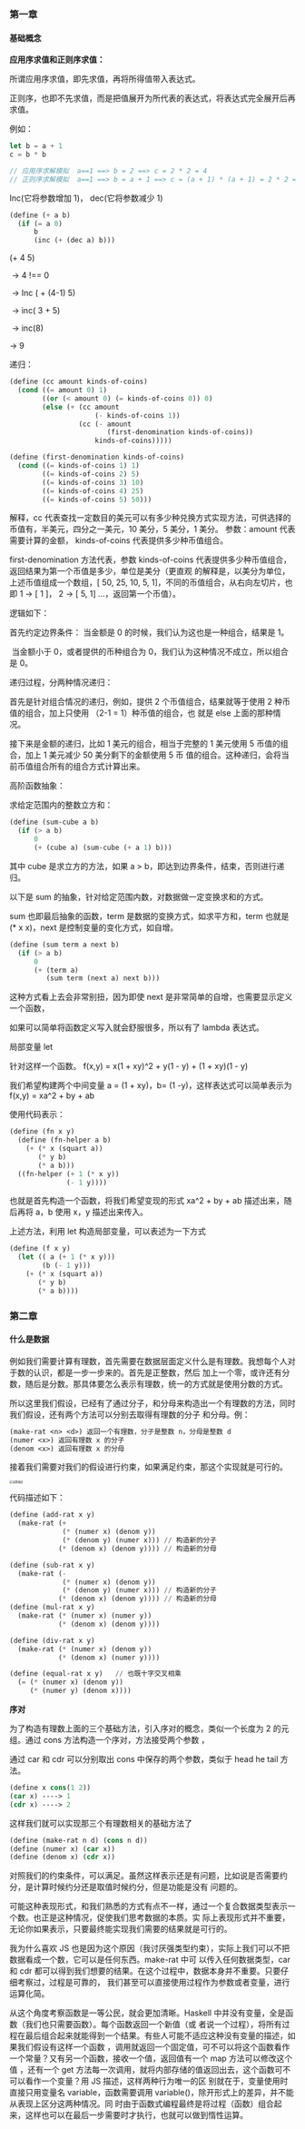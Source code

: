 ### 第一章

#### 基础概念

**应用序求值和正则序求值：**

所谓应用序求值，即先求值，再将所得值带入表达式。

正则序，也即不先求值，而是把值展开为所代表的表达式，将表达式完全展开后再求值。

例如：

```js
let b = a + 1
c = b * b

// 应用序求解模拟  a==1 ==> b = 2 ==> c = 2 * 2 = 4
// 正则序求解模拟  a==1 ==> b = a + 1 ==> c = (a + 1) * (a + 1) = 2 * 2 = 4
```

Inc(它将参数增加 1)， dec(它将参数减少 1)

```scheme
(define (+ a b)
  (if (= a 0)
      b
      (inc (+ (dec a) b)))
```

(+ 4 5)

​ -> 4 !== 0

​ -> Inc ( + (4-1) 5)

​ -> inc( 3 + 5)

​ -> inc(8)

-> 9

递归：

```scheme
(define (cc amount kinds-of-coins)
  (cond ((= amount 0) 1)
        ((or (< amount 0) (= kinds-of-coins 0)) 0)
        (else (+ (cc amount
                     (- kinds-of-coins 1))
                 (cc (- amount
                        (first-denomination kinds-of-coins))
                     kinds-of-coins)))))

(define (first-denomination kinds-of-coins)
  (cond ((= kinds-of-coins 1) 1)
        ((= kinds-of-coins 2) 5)
        ((= kinds-of-coins 3) 10)
        ((= kinds-of-coins 4) 25)
        ((= kinds-of-coins 5) 50)))
```

解释，cc 代表查找一定数目的美元可以有多少种兑换方式实现方法，可供选择的币值有，半美元，四分之一美元，10 美分，5 美分，1
美分。 参数：amount 代表需要计算的金额， kinds-of-coins 代表提供多少种币值组合。

first-denomination 方法代表，参数 kinds-of-coins 代表提供多少种币值组合，返回结果为第一个币值是多少，单位是美分（更直观
的解释是，以美分为单位，上述币值组成一个数组，[ 50, 25, 10, 5, 1]，不同的币值组合，从右向左切片，也即 1 -> [ 1 ]， 2 ->
[ 5, 1] ...，返回第一个币值）。

逻辑如下：

首先约定边界条件： 当金额是 0 的时候，我们认为这也是一种组合，结果是 1。

​ 当金额小于 0，或者提供的币种组合为 0，我们认为这种情况不成立，所以组合是 0。

递归过程，分两种情况递归：

首先是针对组合情况的递归，例如，提供 2 个币值组合，结果就等于使用 2 种币值的组合，加上只使用 （2-1 = 1）种币值的组合，也
就是 else 上面的那种情况。

接下来是金额的递归，比如 1 美元的组合，相当于完整的 1 美元使用 5 币值的组合，加上 1 美元减少 50 美分剩下的金额使用 5 币
值的组合。这种递归，会将当前币值组合所有的组合方式计算出来。

高阶函数抽象：

求给定范围内的整数立方和：

```scheme
(define (sum-cube a b)
  (if (> a b)
      0
      (+ (cube a) (sum-cube (+ a 1) b)))
```

其中 cube 是求立方的方法，如果 a > b，即达到边界条件，结束，否则进行递归。

以下是 sum 的抽象，针对给定范围内数，对数据做一定变换求和的方式。

sum 也即最后抽象的函数，term 是数据的变换方式，如求平方和，term 也就是(\* x x)，next 是控制变量的变化方式，如自增。

```scheme
(define (sum term a next b)
  (if (> a b)
      0
      (+ (term a)
         (sum term (next a) next b)))
```

这种方式看上去会非常别扭，因为即使 next 是非常简单的自增，也需要显示定义一个函数，

如果可以简单将函数定义写入就会舒服很多，所以有了 lambda 表达式。

局部变量 let

针对这样一个函数。 f(x,y) = x(1 + xy)^2 + y(1 - y) + (1 + xy)(1 - y)

我们希望构建两个中间变量 a = (1 + xy)，b= (1 -y)，这样表达式可以简单表示为 f(x,y) = xa^2 + by + ab

使用代码表示：

```scheme
(define (fn x y)
  (define (fn-helper a b)
    (+ (* x (squart a))
       (* y b)
       (* a b)))
  ((fn-helper (+ 1 (* x y))
              (- 1 y))))
```

也就是首先构造一个函数，将我们希望变现的形式 xa^2 + by + ab 描述出来，随后再将 a，b 使用 x，y 描述出来传入。

上述方法，利用 let 构造局部变量，可以表述为一下方式

```scheme
(define (f x y)
  (let (( a (+ 1 (* x y)))
        (b (- 1 y)))
    (+ (* x (squart a))
       (* y b)
       (* a b))))
```

### 第二章

#### 什么是数据

例如我们需要计算有理数，首先需要在数据层面定义什么是有理数。我想每个人对于数的认识，都是一步一步来的。首先是正整数，然后
加上一个零，或许还有分数，随后是分数。那具体要怎么表示有理数，统一的方式就是使用分数的方式。

所以这里我们假设，已经有了通过分子，和分母来构造出一个有理数的方法，同时我们假设，还有两个方法可以分别去取得有理数的分子
和分母。例：

```lisp
(make-rat <n> <d>) 返回一个有理数，分子是整数 n，分母是整数 d
(numer <x>) 返回有理数 x 的分子
(denom <x>) 返回有理数 x 的分母
```

接着我们需要对我们的假设进行约束，如果满足约束，那这个实现就是可行的。

<img src="./有理数运算.png" alt="运算描述" style="zoom: 33%;" />

代码描述如下：

```lisp
(define (add-rat x y)
  (make-rat (+
             (* (numer x) (denom y))
             (* (denom y) (numer x))) // 构造新的分子
            (* (denom x) (denom y)))) // 构造新的分母

(define (sub-rat x y)
  (make-rat (-
             (* (numer x) (denom y))
             (* (denom y) (numer x))) // 构造新的分子
            (* (denom x) (denom y)))) // 构造新的分母
(define (mul-rat x y)
  (make-rat (* (numer x) (numer y))
            (* (denom x) (denom y))))

(define (div-rat x y)
  (make-rat (* (numer x) (denom y))
            (* (denom x) (numer y))))

(define (equal-rat x y)   // 也既十字交叉相乘
  (= (* (numer x) (denom y))
     (* (numer y) (denom x))))
```

**序对**

为了构造有理数上面的三个基础方法，引入序对的概念，类似一个长度为 2 的元组。通过 cons 方法构造一个序对，方法接受两个参数
，

通过 car 和 cdr 可以分别取出 cons 中保存的两个参数，类似于 head he tail 方法。

```lisp
(define x cons(1 2))
(car x) ----> 1
(cdr x) ----> 2
```

这样我们就可以实现那三个有理数相关的基础方法了

```lisp
(define (make-rat n d) (cons n d))
(define (numer x) (car x))
(define (denom x) (cdr x))
```

对照我们的约束条件，可以满足。虽然这样表示还是有问题，比如说是否需要约分，是计算时候约分还是取值时候约分，但是功能是没有
问题的。

可能这种表现形式，和我们熟悉的方式有点不一样，通过一个复合数据类型表示一个数。也正是这种情况，促使我们思考数据的本质。实
际上表现形式并不重要，无论你如果表示，只要最终能实现我们需要的结果就是可行的。

我为什么喜欢 JS 也是因为这个原因（我讨厌强类型约束），实际上我们可以不把数据看成一个数，它可以是任何东西。make-rat 中可
以传入任何数据类型，car 和 cdr 都可以得到我们想要的结果。在这个过程中，数据本身并不重要。只要仔细考察过，过程是可靠的，
我们甚至可以直接使用过程作为参数或者变量，进行运算化简。

从这个角度考察函数是一等公民，就会更加清晰。Haskell 中并没有变量，全是函数（我们也只需要函数）。每个函数返回一个新值（或
者说一个过程），将所有过程在最后组合起来就能得到一个结果。有些人可能不适应这种没有变量的描述，如果我们假设有这样一个函数
，调用就返回一个固定值，可不可以将这个函数看作一个常量？又有另一个函数，接收一个值，返回值有一个 map 方法可以修改这个值
，还有一个 get 方法每一次调用，就将内部存储的值返回出去，这个函数可不可以看作一个变量？用 JS 描述，这样两种行为唯一的区
别就在于，变量使用时直接只用变量名 variable，函数需要调用 variable()，除开形式上的差异，并不能从表现上区分这两种情况。同
时由于函数式编程最终是将过程（函数）组合起来，这样也可以在最后一步需要时才执行，也就可以做到惰性运算。
